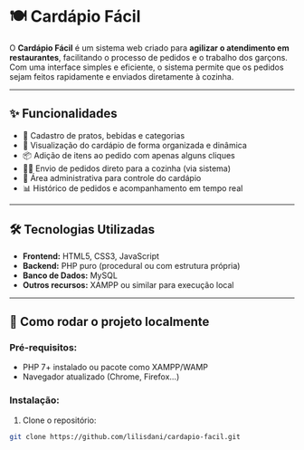 # 🍽️ Cardápio Fácil

O **Cardápio Fácil** é um sistema web criado para **agilizar o atendimento em restaurantes**, facilitando o processo de pedidos e o trabalho dos garçons. Com uma interface simples e eficiente, o sistema permite que os pedidos sejam feitos rapidamente e enviados diretamente à cozinha.

---

## ✨ Funcionalidades

- 📝 Cadastro de pratos, bebidas e categorias
- 📱 Visualização do cardápio de forma organizada e dinâmica
- 📦 Adição de itens ao pedido com apenas alguns cliques
- 🧑‍🍳 Envio de pedidos direto para a cozinha (via sistema)
- 🔐 Área administrativa para controle do cardápio
- 📊 Histórico de pedidos e acompanhamento em tempo real

---

## 🛠️ Tecnologias Utilizadas

- **Frontend:** HTML5, CSS3, JavaScript
- **Backend:** PHP puro (procedural ou com estrutura própria)
- **Banco de Dados:** MySQL
- **Outros recursos:** XAMPP ou similar para execução local

---

## 🚀 Como rodar o projeto localmente

### Pré-requisitos:

- PHP 7+ instalado ou pacote como XAMPP/WAMP
- Navegador atualizado (Chrome, Firefox...)

### Instalação:

1. Clone o repositório:
```bash
git clone https://github.com/lilisdani/cardapio-facil.git
